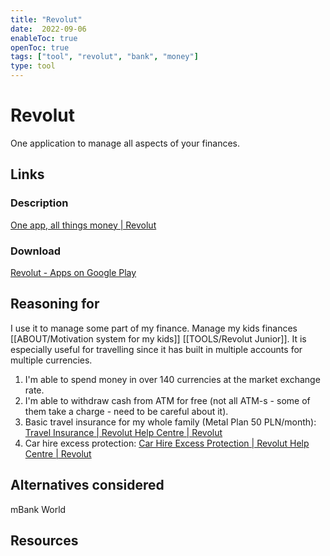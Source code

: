 ```yaml
---
title: "Revolut"
date:  2022-09-06
enableToc: true
openToc: true
tags: ["tool", "revolut", "bank", "money"]
type: tool
---
```

# Revolut
One application to manage all aspects of your finances.

## Links
### Description
[One app, all things money | Revolut](https://www.revolut.com/)
### Download
[Revolut - Apps on Google Play](https://play.google.com/store/apps/details?id=com.revolut.revolut&hl=en&gl=US)
## Reasoning for
I use it to manage some part of my finance. Manage my kids finances [[ABOUT/Motivation system for my kids]] [[TOOLS/Revolut Junior]]. It is especially useful for travelling since it has built in multiple accounts for multiple currencies.
1. I'm able to spend money in over 140 currencies at the market exchange rate.
2. I'm able to withdraw cash from ATM for free (not all ATM-s - some of them take a charge - need to be careful about it).
3. Basic travel insurance for my whole family (Metal Plan 50 PLN/month): [Travel Insurance | Revolut Help Centre | Revolut](https://www.revolut.com/help/insurance-products/insuring-my-travel)
4. Car hire excess protection: [Car Hire Excess Protection | Revolut Help Centre | Revolut](https://www.revolut.com/help/insurance-products/insuring-my-travel/what-am-i-covered-for/car-hire-excess-protection)
## Alternatives considered
mBank World
## Resources
